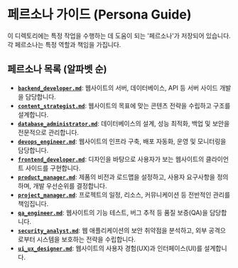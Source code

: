 # 페르소나 가이드 (Persona Guide)

이 디렉토리에는 특정 작업을 수행하는 데 도움이 되는 '페르소나'가 저장되어 있습니다. 각 페르소나는 특정 역할과 책임을 가집니다.

## 페르소나 목록 (알파벳 순)

- **[`backend_developer.md`](./backend_developer.md)**: 웹사이트의 서버, 데이터베이스, API 등 서버 사이드 개발을 담당합니다.
- **[`content_strategist.md`](./content_strategist.md)**: 웹사이트의 목표에 맞는 콘텐츠 전략을 수립하고 구조를 설계합니다.
- **[`database_administrator.md`](./database_administrator.md)**: 데이터베이스의 설계, 성능 최적화, 백업 및 보안을 전문적으로 관리합니다.
- **[`devops_engineer.md`](./devops_engineer.md)**: 웹사이트의 인프라 구축, 배포 자동화, 운영 및 모니터링을 담당합니다.
- **[`frontend_developer.md`](./frontend_developer.md)**: 디자인을 바탕으로 사용자가 보는 웹사이트의 클라이언트 사이드를 구현합니다.
- **[`product_manager.md`](./product_manager.md)**: 제품의 비전과 로드맵을 설정하고, 사용자 요구사항을 정의하며, 개발 우선순위를 결정합니다.
- **[`project_manager.md`](./project_manager.md)**: 프로젝트의 일정, 리소스, 커뮤니케이션 등 전반적인 관리를 책임집니다.
- **[`qa_engineer.md`](./qa_engineer.md)**: 웹사이트의 기능 테스트, 버그 추적 등 품질 보증(QA)을 담당합니다.
- **[`security_analyst.md`](./security_analyst.md)**: 웹 애플리케이션의 보안 취약점을 분석하고, 외부 공격으로부터 시스템을 보호하는 전략을 수립합니다.
- **[`ui_ux_designer.md`](./ui_ux_designer.md)**: 웹사이트의 사용자 경험(UX)과 인터페이스(UI)를 설계합니다.
